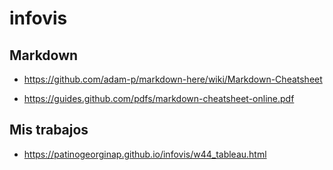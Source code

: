 # infovis


## Markdown

* https://github.com/adam-p/markdown-here/wiki/Markdown-Cheatsheet

* https://guides.github.com/pdfs/markdown-cheatsheet-online.pdf

## Mis trabajos

* https://patinogeorginap.github.io/infovis/w44_tableau.html



